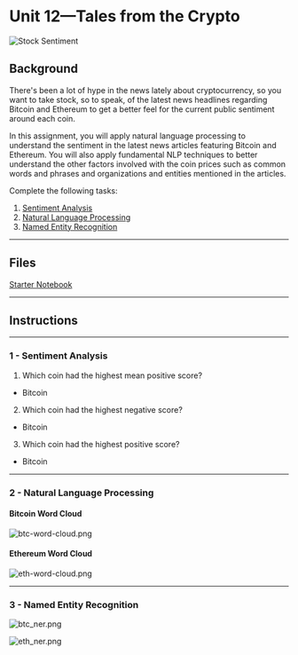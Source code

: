 # Unit 12—Tales from the Crypto

![Stock Sentiment](Images/sentimental.jpeg)

## Background

There's been a lot of hype in the news lately about cryptocurrency, so you want to take stock, so to speak, of the latest news headlines regarding Bitcoin and Ethereum to get a better feel for the current public sentiment around each coin.

In this assignment, you will apply natural language processing to understand the sentiment in the latest news articles featuring Bitcoin and Ethereum. You will also apply fundamental NLP techniques to better understand the other factors involved with the coin prices such as common words and phrases and organizations and entities mentioned in the articles.

Complete the following tasks:

1. [Sentiment Analysis](#1---Sentiment-Analysis)
2. [Natural Language Processing](#2---Natural-Language-Processing)
3. [Named Entity Recognition](#3---Named-Entity-Recognition)

---

## Files

[Starter Notebook](Starter_Code/crypto_sentiment.ipynb)

---

## Instructions

----

### 1 - Sentiment Analysis
1. Which coin had the highest mean positive score?
* Bitcoin
2. Which coin had the highest negative score?
* Bitcoin
3. Which coin had the highest positive score?
* Bitcoin

---

### 2 - Natural Language Processing


#### Bitcoin Word Cloud
![btc-word-cloud.png](Code/Images/btc-word-cloud.png)

#### Ethereum Word Cloud
![eth-word-cloud.png](Code/Images/eth-word-cloud.png)

---

### 3 - Named Entity Recognition
![btc_ner.png](Code/Images/btc_ner.png)

![eth_ner.png](Code/Images/eth_ner.png)
